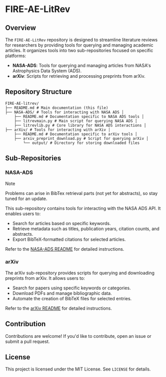 # FIRE-AE-LitRev

## Overview
The `FIRE-AE-LitRev` repository is designed to streamline literature reviews for researchers by providing tools for querying and managing academic articles. It organizes tools into two sub-repositories focused on specific platforms:

- **NASA-ADS**: Tools for querying and managing articles from NASA's Astrophysics Data System (ADS).
- **arXiv**: Scripts for retrieving and processing preprints from arXiv.

## Repository Structure
```
FIRE-AE-litrev/
├── README.md # Main documentation (this file)
├── NASA-ADS/ # Tools for interacting with NASA ADS │
    ├── README.md # Documentation specific to NASA ADS tools │
    ├── litrevmain.py # Main script for querying NASA ADS │
    ├── litrevlib.py # Core library for NASA ADS interactions │
├── arXiv/ # Tools for interacting with arXiv │
    ├── README.md # Documentation specific to arXiv tools │
    ├── arxiv_preprint_download.py # Script for querying arXiv │
        └── output/ # Directory for storing downloaded files

```
## Sub-Repositories

### NASA-ADS

>[!NOTE]
>Problems can arise in BibTex retrieval parts (not yet for abstracts), so stay tuned for an update.

This sub-repository contains tools for interacting with the NASA ADS API. It enables users to:
- Search for articles based on specific keywords.
- Retrieve metadata such as titles, publication years, citation counts, and abstracts.
- Export BibTeX-formatted citations for selected articles.

Refer to the [NASA-ADS README](NASA-ADS/README.md) for detailed instructions.

### arXiv
The arXiv sub-repository provides scripts for querying and downloading preprints from arXiv. It allows users to:
- Search for papers using specific keywords or categories.
- Download PDFs and manage bibliographic data.
- Automate the creation of BibTeX files for selected entries.

Refer to the [arXiv README](arXiv/README.md) for detailed instructions.

## Contribution
Contributions are welcome! If you'd like to contribute, open an issue or submit a pull request.

## License
This project is licensed under the MIT License. See `LICENSE` for details.
